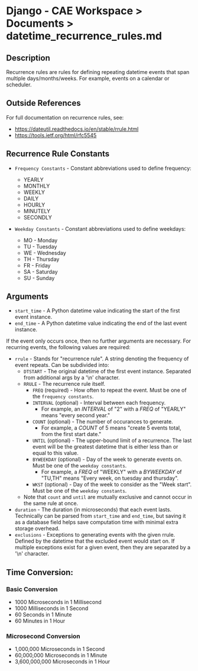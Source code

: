 # Django - CAE Workspace > Documents > datetime_recurrence_rules.md

## Description
Recurrence rules are rules for defining repeating datetime events that span multiple days/months/weeks. For example,
events on a calendar or scheduler.

## Outside References
For full documentation on recurrence rules, see:
* https://dateutil.readthedocs.io/en/stable/rrule.html
* https://tools.ietf.org/html/rfc5545

## Recurrence Rule Constants
* `Frequency Constants` - Constant abbreviations used to define frequency:
    * YEARLY
    * MONTHLY
    * WEEKLY
    * DAILY
    * HOURLY
    * MINUTELY
    * SECONDLY
    
* `Weekday Constants` - Constant abbreviations used to define weekdays:
    * MO - Monday
    * TU - Tuesday
    * WE - Wednesday
    * TH - Thursday
    * FR - Friday
    * SA - Saturday
    * SU - Sunday

## Arguments
* `start_time` - A Python datetime value indicating the start of the first event instance.
* `end_time` - A Python datetime value indicating the end of the last event instance.

If the event only occurs once, then no further arguments are necessary. For recurring events, the following values are
required:

* `rrule` - Stands for "recurrence rule". A string denoting the frequency of event repeats. Can be subdivided into:
    * `DTSTART` - The original datetime of the first event instance. Separated from additional args by a '\n' character.
    * `RRULE` - The recurrence rule itself.
        * `FREQ` (required) - How often to repeat the event. Must be one of the `frequency constants`.
        * `INTERVAL` (optional) - Interval between each frequency.
            * For example, an *INTERVAL* of "2" with a *FREQ* of "YEARLY" means "every second year."
        * `COUNT` (optional) - The number of occurances to generate.
            * For example, a *COUNT* of 5 means "create 5 events total, from the first start date."
        * `UNTIL` (optional) - The upper-bound limit of a recurrence. The last event will be the greatest datetime that
        is either less than or equal to this value.
        * `BYWEEKDAY` (optional) - Day of the week to generate events on. Must be one of the `weekday constants`.
            * For example, a *FREQ* of "WEEKLY" with a *BYWEEKDAY* of "TU,TH" means "Every week, on tuesday and thursday".
        * `WKST` (optional) - Day of the week to consider as the "Week start". Must be one of the `weekday constants`.
    * Note that `count` and `until` are mutually exclusive and cannot occur in the same rule at once.
* `duration` - The duration (in microseconds) that each event lasts. Technically can be parsed from `start_time` and `end_time`, but
saving it as a database field helps save computation time with minimal extra storage overhead.
* `exclusions` - Exceptions to generating events with the given rrule. Defined by the datetime that the excluded event
would start on. If multiple exceptions exist for a given event, then they are separated by a '\n' character.

## Time Conversion:
### Basic Conversion
* 1000 Microseconds in 1 Millisecond
* 1000 Milliseconds in 1 Second
* 60 Seconds in 1 Minute
* 60 Minutes in 1 Hour

### Microsecond Conversion
* 1,000,000 Microseconds in 1 Second
* 60,000,000 Microseconds in 1 Minute
* 3,600,000,000 Microseconds in 1 Hour
